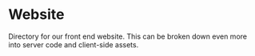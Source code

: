 # Website
Directory for our front end website. This can be broken down even more into server code and client-side assets.